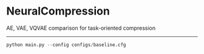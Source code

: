 # NeuralCompression
AE, VAE, VQVAE comparison for task-oriented compression

---

```python
python main.py --config configs/baseline.cfg
```

